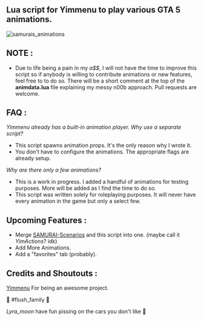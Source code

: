 ## Lua script for Yimmenu to play various GTA 5 animations.

![samurais_animations](https://github.com/xesdoog/SAMURAI-s-Animations/assets/66764345/be26aff9-5ad8-4918-92d4-a9bee03bf3df)

## NOTE :

- Due to life being a pain in my _a$$_, I will not have the time to improve this script so if anybody is willing to contribute animations or new features, feel free to to do so. There will be a short comment at the top of the **animdata.lua** file explaining my messy n00b approach. Pull requests are welcome.

## FAQ :

_Yimmenu already has a built-in animation player. Why use a separate script?_

- This script spawns animation props. It's the only reason why I wrote it.
- You don't have to configure the animations. The appropriate flags are already setup.

_Why are there only a few animations?_

- This is a work in progress. I added a handful of animations for testing purposes. More will be added as I find the time to do so.
- This script was written solely for roleplaying purposes. It will never have every animation in the game but only a select few.

## Upcoming Features :

- Merge [SAMURAI-Scenarios](https://github.com/YimMenu-Lua/SAMURAI-Scenarios) and this script into one. (maybe call it _YimActions_? idk)
- Add More Animations.
- Add a "favorites" tab (probably).

## Credits and Shoutouts :

[Yimmenu](https://github.com/YimMenu/YimMenu/) For being an awesome project.

🚗 #flush_family 🚗

_Lyra_moon_  have fun pissing on the cars you don't like 🤡
